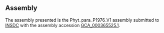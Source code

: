 

Assembly
--------

The assembly presented is the Phyt\_para\_P1976\_V1 assembly submitted
to [INSDC](http://www.insdc.org) with the assembly accession
[GCA\_000365525.1](http://www.ebi.ac.uk/ena/data/view/GCA_000365525.1).
